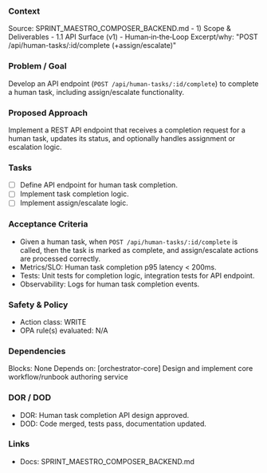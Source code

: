 ### Context

Source: SPRINT_MAESTRO_COMPOSER_BACKEND.md - 1) Scope & Deliverables - 1.1 API Surface (v1) - Human‑in‑the‑Loop
Excerpt/why: "POST /api/human-tasks/:id/complete (+assign/escalate)"

### Problem / Goal

Develop an API endpoint (`POST /api/human-tasks/:id/complete`) to complete a human task, including assign/escalate functionality.

### Proposed Approach

Implement a REST API endpoint that receives a completion request for a human task, updates its status, and optionally handles assignment or escalation logic.

### Tasks

- [ ] Define API endpoint for human task completion.
- [ ] Implement task completion logic.
- [ ] Implement assign/escalate logic.

### Acceptance Criteria

- Given a human task, when `POST /api/human-tasks/:id/complete` is called, then the task is marked as complete, and assign/escalate actions are processed correctly.
- Metrics/SLO: Human task completion p95 latency < 200ms.
- Tests: Unit tests for completion logic, integration tests for API endpoint.
- Observability: Logs for human task completion events.

### Safety & Policy

- Action class: WRITE
- OPA rule(s) evaluated: N/A

### Dependencies

Blocks: None
Depends on: [orchestrator-core] Design and implement core workflow/runbook authoring service

### DOR / DOD

- DOR: Human task completion API design approved.
- DOD: Code merged, tests pass, documentation updated.

### Links

- Docs: SPRINT_MAESTRO_COMPOSER_BACKEND.md
